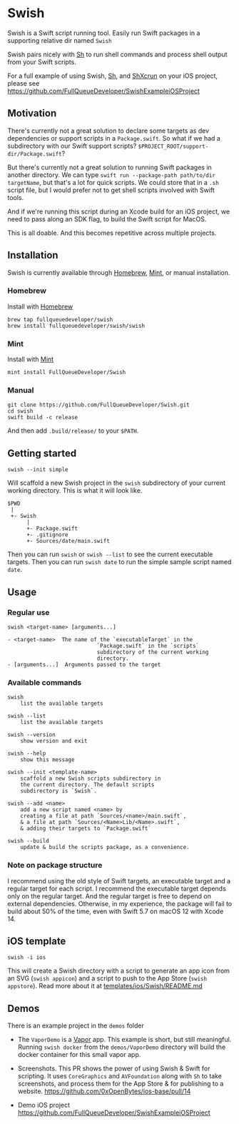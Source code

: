 # Swish

Swish is a Swift script running tool. Easily run Swift packages in a supporting relative dir named `Swish`

Swish pairs nicely with [Sh](https://github.com/FullQueueDeveloper/Sh) to run shell commands and process shell output from your Swift scripts.

For a full example of using Swish, [Sh](https://github.com/FullQueueDeveloper/Sh), and [ShXcrun](https://github.com/FullQueueDeveloper/ShXcrun) on your iOS project, please see https://github.com/FullQueueDeveloper/SwishExampleiOSProject

## Motivation

There's currently not a great solution to declare some targets as dev dependencies or support scripts in a `Package.swift`. So what if we had a subdirectory with our Swift support scripts? `$PROJECT_ROOT/support-dir/Package.swift`?

But there's currently not a great solution to running Swift packages in another directory. We can type `swift run --package-path path/to/dir targetName`, but that's a lot for quick scripts. We could store that in a `.sh` script file, but I would prefer not to get shell scripts involved with Swift tools.

And if we're running this script during an Xcode build for an iOS project, we need to pass along an SDK flag, to build the Swift script for MacOS.

This is all doable. And this becomes repetitive across multiple projects.

## Installation

Swish is currently available through [Homebrew](https://brew.sh), [Mint](https://github.com/yonaskolb/Mint), or manual installation.

### Homebrew

Install with [Homebrew](https://brew.sh)

    brew tap fullqueuedeveloper/swish
    brew install fullqueuedeveloper/swish/swish

### Mint

Install with [Mint](https://github.com/yonaskolb/Mint)

    mint install FullQueueDeveloper/Swish

### Manual

    git clone https://github.com/FullQueueDeveloper/Swish.git
    cd swish
    swift build -c release

And then add `.build/release/` to your `$PATH`.

## Getting started

    swish --init simple

Will scaffold a new Swish project in the `swish` subdirectory of your current working directory. This is what it will look like.

    $PWD
     |
     +- Swish
          |
          +- Package.swift
          +- .gitignore
          +- Sources/date/main.swift

Then you can run `swish` or `swish --list` to see the current executable targets. Then you can run `swish date` to run the simple sample script named `date`.

## Usage

### Regular use

    swish <target-name> [arguments...]

    - <target-name>  The name of the `executableTarget` in the
                                `Package.swift` in the `scripts`
                                subdirectory of the current working
                                directory.
    - [arguments...]  Arguments passed to the target

### Available commands

    swish
        list the available targets

    swish --list
        list the available targets

    swish --version
        show version and exit

    swish --help
        show this message

    swish --init <template-name>
        scaffold a new Swish scripts subdirectory in
        the current directory. The default scripts
        subdirectory is `Swish`.

    swish --add <name>
        add a new script named <name> by
        creating a file at path `Sources/<name>/main.swift`,
        & a file at path `Sources/<Name>Lib/<Name>.swift`,
        & adding their targets to `Package.swift`

    swish --build
        update & build the scripts package, as a convenience.

### Note on package structure

I recommend using the old style of Swift targets, an executable target and a regular target for each script. I recommend the executable target depends only on the regular target. And the regular target is free to depend on external dependencies. Otherwise, in my experience, the package will fail to build about 50% of the time, even with Swift 5.7 on macOS 12 with Xcode 14.

## iOS template

    swish -i ios

This will create a Swish directory with a script to generate an app icon from an SVG (`swish appicon`) and a script to push to the App Store (`swish appstore`). Read more about it at [templates/ios/Swish/README.md](templates/ios/Swish/README.md)

## Demos

There is an example project in the `demos` folder

- The `VaporDemo` is a [Vapor](https://vapor.codes) app. This example is short, but still meaningful. Running `swish docker` from the `demos/VaporDemo` directory will build the docker container for this small vapor app.

- Screenshots. This PR shows the power of using Swish & Swift for scripting. It uses `CoreGraphics` and `AVFoundation` along with `Sh` to take screenshots, and process them for the App Store & for publishing to a website. https://github.com/0xOpenBytes/ios-base/pull/14

- Demo iOS project https://github.com/FullQueueDeveloper/SwishExampleiOSProject


